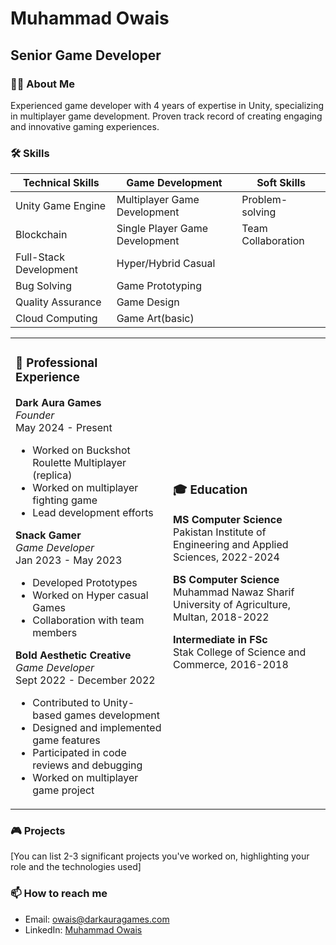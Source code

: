 # Muhammad Owais
## Senior Game Developer

### 👨‍💻 About Me
Experienced game developer with 4 years of expertise in Unity, specializing in multiplayer game development. Proven track record of creating engaging and innovative gaming experiences.

### 🛠️ Skills
| Technical Skills | Game Development | Soft Skills |
|------------------|-------------------|-------------|
| Unity Game Engine| Multiplayer Game Development | Problem-solving |
| Blockchain   | Single Player Game Development | Team Collaboration |
| Full-Stack Development | Hyper/Hybrid Casual| |
| Bug Solving | Game Prototyping| |
| Quality Assurance | Game Design| |
| Cloud Computing | Game Art(basic)| |

<table>
<tr>
<td width="50%">

### 💼 Professional Experience

**Dark Aura Games**  
*Founder*  
May 2024 - Present
- Worked on Buckshot Roulette Multiplayer (replica)
- Worked on multiplayer fighting game
- Lead development efforts

**Snack Gamer**  
*Game Developer*  
Jan 2023 - May 2023
- Developed Prototypes
- Worked on Hyper casual Games
- Collaboration with team members

**Bold Aesthetic Creative**  
*Game Developer*  
Sept 2022 - December 2022
- Contributed to Unity-based games development
- Designed and implemented game features
- Participated in code reviews and debugging
- Worked on multiplayer game project

</td>
<td width="50%">

### 🎓 Education

**MS Computer Science**  
Pakistan Institute of Engineering and Applied Sciences, 2022-2024

**BS Computer Science**  
Muhammad Nawaz Sharif University of Agriculture, Multan, 2018-2022

**Intermediate in FSc**  
Stak College of Science and Commerce, 2016-2018

</td>
</tr>
</table>

### 🎮 Projects
[You can list 2-3 significant projects you've worked on, highlighting your role and the technologies used]

### 📫 How to reach me
- Email: owais@darkauragames.com
- LinkedIn: [Muhammad Owais](https://www.linkedin.com/in/muhammad-owais-6709112a2/)
